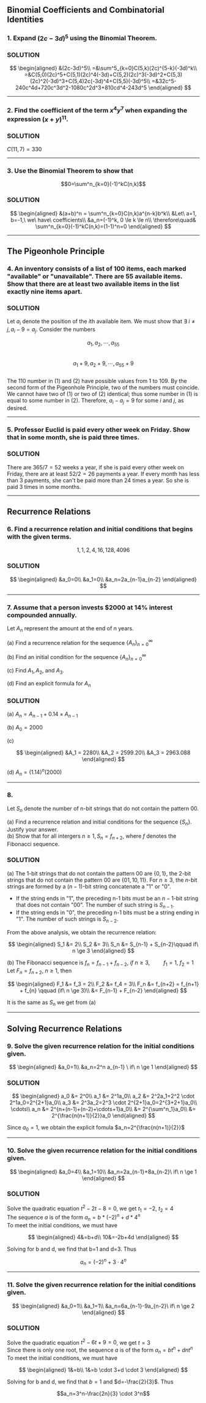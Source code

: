 ## Binomial Coefficients and Combinatorial Identities

### 1. Expand $(2c-3d)^5$ using the Binomial Theorem.

### SOLUTION

$$
\begin{aligned}
&(2c-3d)^5\\
=&\sum^5_{k=0}C(5,k)(2c)^{5-k}(-3d)^k\\
=&C(5,0)(2c)^5+C(5,1)(2c)^4(-3d)+C(5,2)(2c)^3(-3d)^2+C(5,3)(2c)^2(-3d)^3+C(5,4)2c(-3d)^4+C(5,5)(-3d)^5\\
=&32c^5-240c^4d+720c^3d^2-1080c^2d^3+810cd^4-243d^5
\end{aligned}
$$

---

### 2. Find the coefficient of the term $x^4y^7$ when expanding the expression $(x+y)^{11}$.

### SOLUTION
$C(11,7) = 330$

---

### 3. Use the Binomial Theorem to show that

$$0=\sum^n_{k=0}(-1)^kC(n,k)$$

### SOLUTION
$$
\begin{aligned}
&(a+b)^n = \sum^n_{k=0}C(n,k)a^{n-k}b^k\\
&Let\ a=1, b=-1,\ we\ have\ coefficients\\
&a_n=(-1)^k, 0 \le k \le n\\
\therefore\quad& \sum^n_{k=0}(-1)^kC(n,k)=(1-1)^n=0
\end{aligned}
$$

---

## The Pigeonhole Principle

### 4. An inventory consists of a list of 100 items, each marked "available" or "unavailable". There are 55 available items. Show that there are at least two available items in the list exactly nine items apart.

### SOLUTION
Let $a_i$ denote the position of the $i$th available item. We must show that $\exists\ i \ne j, a_i-9=a_j$. Consider the numbers

$$a_1, a_2, \cdots, a_{55}\tag{1}$$  
$$a_1+9, a_2+9, \cdots, a_{55}+9\tag{2}$$  
The 110 number in (1) and (2) have possible values from 1 to 109. By the second form of the Pigeonhole Principle, two of the numbers must coincide. We cannot have two of (1) or two of (2) identical; thus some number in (1) is equal to some number in (2). Therefore, $a_i-a_j=9$ for some $i$ and $j$, as desired.


---

### 5. Professor Euclid is paid every other week on Friday. Show that in some month, she is paid three times.

### SOLUTION
There are $365/7=52$ weeks a year, if she is paid every other week on Friday, there are at least $52/2=26$ payments a year. If every month has less than 3 payments, she can't be paid more than 24 times a year. So she is paid 3 times in some months.

---

## Recurrence Relations

### 6. Find a recurrence relation and initial conditions that begins with the given terms.
$$1,1,2,4,16,128,4096$$

### SOLUTION

$$
\begin{aligned}
&a_0=0\\
&a_1=0\\
&a_n=2a_{n-1}a_{n-2}
\end{aligned}
$$

---

### 7. Assume that a person invests $2000 at 14% interest compounded annually.
Let $A_n$ represent the amount at the end of $n$ years.

(a) Find a recurrence relation for the sequence $\lbrace A_n \rbrace ^{\infty}_{n=0}$

(b) Find an initial condition for the sequence $\lbrace A_n \rbrace ^{\infty}_{n=0}$

(c) Find $A_1, A_2,$ and $A_3$.

(d) Find an explicit formula for $A_n$

### SOLUTION
(a) $A_n = A_{n-1} + 0.14 \times A_{n-1}$

(b) $A_0 = 2000$

(c) 

$$
\begin{aligned}
&A_1 = 2280\\
&A_2 = 2599.20\\
&A_3 = 2963.088
\end{aligned}
$$

(d) $A_n = (1.14)^n(2000)$

---

### 8.
Let $S_n$ denote the number of n-bit strings that do not contain the pattern 00.

(a) Find a recurrence relation and initial conditions for the sequence $\lbrace S_n \rbrace$. Justify your answer.  
(b) Show that for all intergers $n \ge 1, S_n=f_{n+2}$, where $f$ denotes the Fibonacci sequence.

### SOLUTION
(a) The 1-bit strings that do not contain the pattern 00 are $\lbrace 0,1 \rbrace$, the 2-bit strings that do not contain the pattern 00 are $\lbrace 01, 10, 11 \rbrace$. For $n \ge 3$, the $n$-bit strings are formed by a $(n-1)$-bit string concatenate a "1" or "0".
- If the string ends in "1", the preceding n-1 bits must be an $n-1$-bit string that does not contain "00". The number of such string is $S_{n-1}$.
- If the string ends in "0", the preceding n-1 bits must be a string ending in "1". The number of such strings is $S_{n-2}$.

From the above analysis, we obtain the recurrence relation:

$$
\begin{aligned}
S_1 &= 2\\
S_2 &= 3\\
S_n &= S_{n-1} + S_{n-2}\qquad if\ n \ge 3
\end{aligned}
$$

(b)
The Fibonacci sequence is $f_n = f_{n-1} + f_{n-2},\ if\ n \ge 3,\qquad\ f_1 = 1,\ f_2 = 1$  
Let $F_n = f_{n+2},\ n \ge 1$, then

$$
\begin{aligned}
F_1 &= f_3 = 2\\
F_2 &= f_4 = 3\\
F_n &= f_{n+2} = f_{n+1} + f_{n} \qquad (if\ n \ge 3)\\
&= F_{n-1} + F_{n-2}
\end{aligned}
$$

It is the same as $S_n$ we get from (a)

---

## Solving Recurrence Relations

### 9. Solve the given recurrence relation for the initial conditions given.

$$
\begin{aligned}
&a_0=1\\
&a_n=2^n a_{n-1} \ if\ n \ge 1
\end{aligned}
$$

### SOLUTION

$$
\begin{aligned}
a_0 &= 2^0\\
a_1 &= 2^1a_0\\
a_2 &= 2^2a_1=2^2 \cdot 2^1a_0=2^{2+1}a_0\\
a_3 &= 2^3a_2=2^3 \cdot 2^{2+1}a_0=2^{3+2+1}a_0\\
\cdots\\
a_n &= 2^{n+(n-1)+(n-2)+\cdots+1}a_0\\
&= 2^{\sum^n_1}a_0\\
&= 2^{\frac{n(n+1)}{2}}a_0
\end{aligned}
$$

Since $a_0=1$, we obtain the explicit fomula $a_n=2^{\frac{n(n+1)}{2}}$

---

### 10. Solve the given recurrence relation for the initial conditions given.

$$
\begin{aligned}
&a_0=4\\
&a_1=10\\
&a_n=2a_{n-1}+8a_{n-2}\ if\ n \ge 1
\end{aligned}
$$

### SOLUTION
Solve the quadratic equation $t^2-2t-8=0$, we get  $t_1=-2, \ t_2=4$  
The sequence $a$ is of the form $a_n = b*(-2)^n+d*4^n$  
To meet the initial conditions, we must have

$$
\begin{aligned}
4&=b+d\\
10&=-2b+4d
\end{aligned}
$$

Solving for b and d, we find that b=1 and d=3. Thus

$$a_n=(-2)^n+3\cdot 4^n$$

---

### 11. Solve the given recurrence relation for the initial conditions given.

$$
\begin{aligned}
&a_0=1\\
&a_1=1\\
&a_n=6a_{n-1}-9a_{n-2}\ if\ n \ge 2
\end{aligned}
$$

### SOLUTION
Solve the quadratic equation $t^2-6t+9=0$, we get  $t=3$  
Since there is only one root, the sequence $a$ is of the form $a_n=bt^n+dnt^n$  
To meet the initial conditions, we must have

$$
\begin{aligned}
1&=b\\
1&=b \cdot 3+d \cdot 3
\end{aligned}
$$

Solving for b and d, we find that $b=1$ and $d=-\frac{2}{3}$. Thus

$$a_n=3^n-\frac{2n}{3} \cdot 3^n$$
